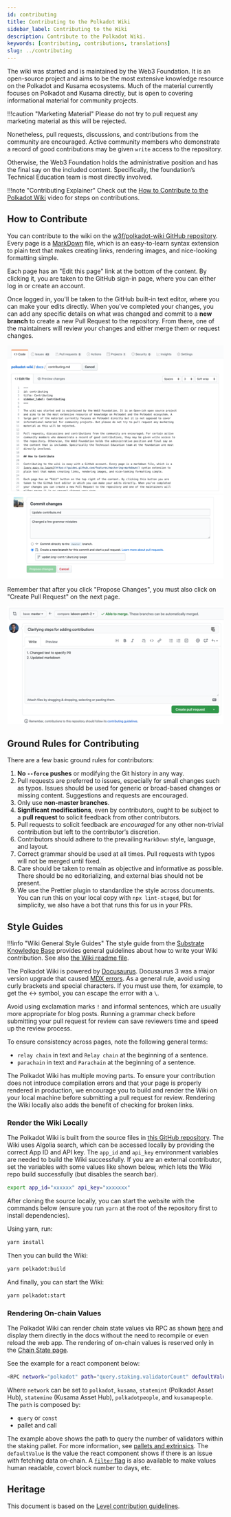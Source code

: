 ```yaml
---
id: contributing
title: Contributing to the Polkadot Wiki
sidebar_label: Contributing to the Wiki
description: Contribute to the Polkadot Wiki.
keywords: [contributing, contributions, translations]
slug: ../contributing
---
```


The wiki was started and is maintained by the Web3 Foundation. It is an open-source project and aims
to be the most extensive knowledge resource on the Polkadot and Kusama ecosystems. Much of the
material currently focuses on Polkadot and Kusama directly, but is open to covering informational
material for community projects.

!!!caution "Marketing Material"
      Please do not try to pull request any marketing material as this will be rejected.

Nonetheless, pull requests, discussions, and contributions from the community are encouraged. Active community members who demonstrate a record of good contributions may be given `write` access to the repository.

Otherwise, the Web3 Foundation holds the administrative position and has the final say on the included content. Specifically, the foundation’s Technical Education team is most directly involved.

!!!note "Contributing Explainer"
      Check out the [How to Contribute to the Polkadot Wiki](https://www.youtube.com/watch?v=6i55KOcy7B0)
      video for steps on contributions.



## How to Contribute

You can contribute to the wiki on the
[w3f/polkadot-wiki GitHub repository](https://github.com/w3f/polkadot-wiki). Every page is a [MarkDown](https://guides.github.com/features/mastering-markdown/) file, which is an easy-to-learn syntax extension to plain text that makes creating links, rendering images, and nice-looking
formatting simple.

Each page has an "Edit this page" link at the bottom of the content. By clicking it, you are taken
to the GitHub sign-in page, where you can either log in or create an account.

Once logged in, you'll be taken to the GitHub built-in text editor, where you can make your edits
directly. When you've completed your changes, you can add any specific details on what was changed
and commit to a **new branch** to create a new Pull Request to the repository. From there, one of
the maintainers will review your changes and either merge them or request changes.

![contributing](../../assets/contributing.png)
![creating-pull-request](../../assets/creating-pull-request.png)

Remember that after you click "Propose Changes", you must also click on "Create Pull Request" on the next page.

![creating-pull-request-2](../../assets/creating-pull-request-2.png)

## Ground Rules for Contributing

There are a few basic ground rules for contributors:

1. **No `--force` pushes** or modifying the Git history in any way.
2. Pull requests are preferred to issues, especially for small changes such as typos. Issues should
   be used for generic or broad-based changes or missing content. Suggestions and requests are
   encouraged.
3. Only use **non-master branches**.
4. **Significant modifications**, even by contributors, ought to be subject to a **pull request** to
   solicit feedback from other contributors.
5. Pull requests to solicit feedback are _encouraged_ for any other non-trivial contribution but
   left to the contributor’s discretion.
6. Contributors should adhere to the prevailing `MarkDown` style, language, and layout.
7. Correct grammar should be used at all times. Pull requests with typos will not be merged until
   fixed.
8. Care should be taken to remain as objective and informative as possible. There should be no
   editorializing, and external bias should not be present.
9. We use the Prettier plugin to standardize the style across documents. You can run this on your
   local copy with `npx lint-staged`, but for simplicity, we also have a bot that runs this for us
   in your PRs.

## Style Guides

!!!info "Wiki General Style Guides"
      The style guide from the [Substrate Knowledge Base](https://github.com/substrate-developer-hub/knowledgebase/blob/master/CONTRIBUTING.md#documentation-style) provides general guidelines about how to write your Wiki contribution. See also [the Wiki readme file](https://github.com/w3f/polkadot-wiki?tab=readme-ov-file#contributing-to-documentation).



The Polkadot Wiki is powered by [Docusaurus](https://docusaurus.io/). Docusaurus 3 was a major
version upgrade that caused [MDX errors](https://docusaurus.io/docs/3.2.1/migration/v3). As a general rule, avoid using curly brackets and special characters. If you must use them, for example, to get the \<-\> symbol, you can escape the error with a `\`.

Avoid using exclamation marks `!` and informal sentences, which are usually more appropriate for
blog posts. Running a grammar check before submitting your pull request for review can save
reviewers time and speed up the review process.

To ensure consistency across pages, note the following general terms:

- `relay chain` in text and `Relay chain` at the beginning of a sentence.
- `parachain` in text and `Parachain` at the beginning of a sentence.

The Polkadot Wiki has multiple moving parts. To ensure your contribution does not introduce
compilation errors and that your page is properly rendered in production, we encourage you to build
and render the Wiki on your local machine before submitting a pull request for review. Rendering the
Wiki locally also adds the benefit of checking for broken links.

### Render the Wiki Locally

The Polkadot Wiki is built from the source files in
[this GitHub repository](https://github.com/w3f/polkadot-wiki). The Wiki uses Algolia search, which
can be accessed locally by providing the correct App ID and API key. The `app_id` and `api_key`
environment variables are needed to build the Wiki successfully. If you are an external contributor,
set the variables with some values like shown below, which lets the Wiki repo build successfully
(but disables the search bar).

```bash
export app_id="xxxxxx" api_key="xxxxxxx"
```

After cloning the source locally, you can start the website with the commands below (ensure you run
`yarn` at the root of the repository first to install dependencies).

Using yarn, run:

```bash
yarn install
```

Then you can build the Wiki:

```bash
yarn polkadot:build
```

And finally, you can start the Wiki:

```bash
yarn polkadot:start
```

### Rendering On-chain Values

The Polkadot Wiki can render chain state values via RPC as shown
[here](https://github.com/w3f/polkadot-wiki/blob/master/components/RPC-Connection.jsx) and display
them directly in the docs without the need to recompile or even reload the web app. The rendering of
on-chain values is reserved only in the [Chain State page](../chain-state-values.md).

See the example for a react component below:

```bash
<RPC network="polkadot" path="query.staking.validatorCount" defaultValue="400"/>
```

Where `network` can be set to `polkadot`, `kusama`, `statemint` (Polkadot Asset Hub), `statemine`
(Kusama Asset Hub), `polkadotpeople`, and `kusamapeople`. The `path` is composed by:

- `query` or `const`
- pallet and call

The example above shows the path to query the number of validators within the staking pallet. For
more information, see
[pallets and extrinsics](../../learn/basics/learn-transactions.md#pallets-and-extrinsics). The `defaultValue`
is the value the react component shows if there is an issue with fetching data on-chain. A
[`filter` flag](https://github.com/w3f/polkadot-wiki/blob/master/components/utilities/filters.js) is
also available to make values human readable, covert block number to days, etc.

## Heritage

This document is based on the
[Level contribution guidelines](https://github.com/Level/community/blob/master/CONTRIBUTING.md).
